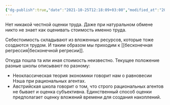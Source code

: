 ```yaml
---
{"dg-publish":true,"date":"2021-10-25T12:18:09+03:00","modified_at":"2022-05-21T18:02:26+03:00","permalink":"/oczenka-stoimosti-truda/","dgHomeLink":false,"dgPassFrontmatter":true}
---
```



Нет никакой честной оценки труда. Даже при натуральном обмене никто не знает как оценивать стоимость именно труда.

Себестоимость складывают из вложенных ресурсов, которые тоже создаются трудом. И таким образом мы приходим к [[бесконечная регрессия|бесконечной регресии]].

Откуда пошла та или иная стоимость неизвестно. Текущее положение разные школы описывают по разному:
- Неоклассическая теория экономики говорит нам о равновесии Нэша при рациональных агентах. 
- Австрийская школа говорит о том, что строго рациональных агентов не бывает и оценка субъективна. Единственный способ оценки предполагает оценку вложений времени для создания накоплений.

